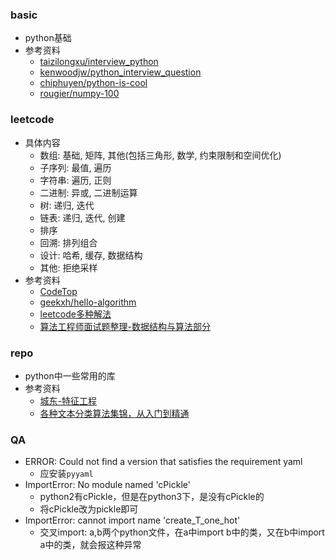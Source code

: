 ### basic
- python基础
- 参考资料
    - [taizilongxu/interview_python](https://github.com/taizilongxu/interview_python)
    - [kenwoodjw/python_interview_question](https://github.com/kenwoodjw/python_interview_question)
    - [chiphuyen/python-is-cool](https://github.com/chiphuyen/python-is-cool)
    - [rougier/numpy-100](https://github.com/rougier/numpy-100)

### leetcode
- 具体内容
    - 数组: 基础, 矩阵, 其他(包括三角形, 数学, 约束限制和空间优化)
    - 子序列: 最值, 遍历
    - 字符串: 遍历, 正则
    - 二进制: 异或, 二进制运算
    - 树: 递归, 迭代
    - 链表: 递归, 迭代, 创建
    - 排序
    - 回溯: 排列组合
    - 设计: 哈希, 缓存, 数据结构
    - 其他: 拒绝采样
- 参考资料
    - [CodeTop](https://codetop.cc/#/home)
    - [geekxh/hello-algorithm](https://github.com/geekxh/hello-algorithm)
    - [leetcode多种解法](https://leetcode.wang/)
    - [算法工程师面试题整理-数据结构与算法部分](https://github.com/PPshrimpGo/AIinterview)

### repo
- python中一些常用的库
- 参考资料
    - [城东-特征工程](https://www.zhihu.com/question/29316149/answer/110159647)
    - [各种文本分类算法集锦，从入门到精通](https://www.heywhale.com/mw/project/5be7e948954d6e0010632ef2/content)

### QA
- ERROR: Could not find a version that satisfies the requirement yaml
    - 应安装`pyyaml`
- ImportError: No module named 'cPickle'
    - python2有cPickle，但是在python3下，是没有cPickle的
    - 将cPickle改为pickle即可
- ImportError: cannot import name 'create_T_one_hot'
    - 交叉import: a,b两个python文件，在a中import b中的类，又在b中import a中的类，就会报这种异常

